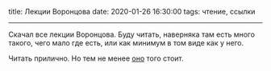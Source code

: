 title: Лекции Воронцова
date: 2020-01-26 16:30:00
tags: чтение, ссылки

---

Скачал все лекции Воронцова. Буду читать, наверняка там есть много такого, чего мало где есть, или как минимум в том виде как у него.

Читать прилично. Но тем не менее [оно](http://www.machinelearning.ru/wiki/index.php?title=%D0%9C%D0%B0%D1%88%D0%B8%D0%BD%D0%BD%D0%BE%D0%B5_%D0%BE%D0%B1%D1%83%D1%87%D0%B5%D0%BD%D0%B8%D0%B5_%28%D0%BA%D1%83%D1%80%D1%81_%D0%BB%D0%B5%D0%BA%D1%86%D0%B8%D0%B9%2C_%D0%9A.%D0%92.%D0%92%D0%BE%D1%80%D0%BE%D0%BD%D1%86%D0%BE%D0%B2%29) того стоит.
